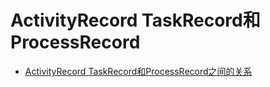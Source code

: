 # ActivityRecord TaskRecord和ProcessRecord

- [ActivityRecord TaskRecord和ProcessRecord之间的关系](https://blog.csdn.net/mwq384807683/article/details/72529285)